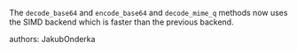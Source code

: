 The `decode_base64` and `encode_base64` and `decode_mime_q` methods now uses the SIMD backend
which is faster than the previous backend.

authors: JakubOnderka
